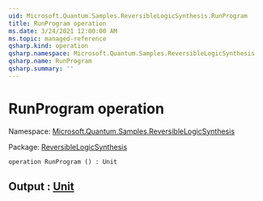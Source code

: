 ```yaml
---
uid: Microsoft.Quantum.Samples.ReversibleLogicSynthesis.RunProgram
title: RunProgram operation
ms.date: 3/24/2021 12:00:00 AM
ms.topic: managed-reference
qsharp.kind: operation
qsharp.namespace: Microsoft.Quantum.Samples.ReversibleLogicSynthesis
qsharp.name: RunProgram
qsharp.summary: ''
---
```


# RunProgram operation

Namespace: [Microsoft.Quantum.Samples.ReversibleLogicSynthesis](xref:Microsoft.Quantum.Samples.ReversibleLogicSynthesis)

Package: [ReversibleLogicSynthesis](https://nuget.org/packages/ReversibleLogicSynthesis)




```qsharp
operation RunProgram () : Unit
```


## Output : [Unit](xref:microsoft.quantum.lang-ref.unit)

